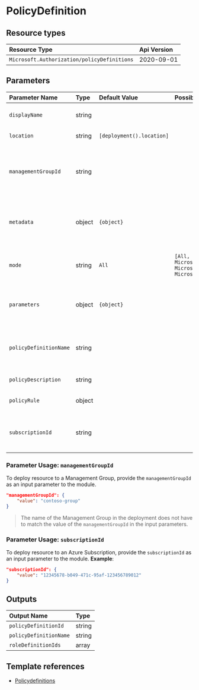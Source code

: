 # PolicyDefinition

## Resource types
| Resource Type | Api Version |
| :-- | :-- |
| `Microsoft.Authorization/policyDefinitions` | 2020-09-01 |

## Parameters
| Parameter Name | Type | Default Value | Possible Values | Description |
| :-- | :-- | :-- | :-- | :-- |
| `displayName` | string |  |  | Optional. The display name of the policy definition. |
| `location` | string | `[deployment().location]` |  | Optional. Location for all resources. |
| `managementGroupId` | string |  |  | Optional. The ID of the Management Group (Scope). Cannot be used with subscriptionId and does not support tenant level deployment (i.e. '/') |
| `metadata` | object | `{object}` |  | Optional. The policy Definition metadata. Metadata is an open ended object and is typically a collection of key value pairs. |
| `mode` | string | `All` | `[All, Indexed, Microsoft.KeyVault.Data, Microsoft.ContainerService.Data, Microsoft.Kubernetes.Data]` | Optional. The policy definition mode. Default is All, Some examples are All, Indexed, Microsoft.KeyVault.Data. |
| `parameters` | object | `{object}` |  | Optional. The policy definition parameters that can be used in policy definition references. |
| `policyDefinitionName` | string |  |  | Required. Specifies the name of the policy definition. Space characters will be replaced by (-) and converted to lowercase |
| `policyDescription` | string |  |  | Optional. The policy definition description. |
| `policyRule` | object |  |  | Required. The Policy Rule details for the Policy Definition |
| `subscriptionId` | string |  |  | Optional. The ID of the Azure Subscription (Scope). Cannot be used with managementGroupId |

### Parameter Usage: `managementGroupId`

To deploy resource to a Management Group, provide the `managementGroupId` as an input parameter to the module.

```json
"managementGroupId": {
	"value": "contoso-group"
}
```

> The name of the Management Group in the deployment does not have to match the value of the `managementGroupId` in the input parameters.

### Parameter Usage: `subscriptionId`

To deploy resource to an Azure Subscription, provide the `subscriptionId` as an input parameter to the module. **Example**:

```json
"subscriptionId": {
	"value": "12345678-b049-471c-95af-123456789012"
}
```

## Outputs
| Output Name | Type |
| :-- | :-- |
| `policyDefinitionId` | string |
| `policyDefinitionName` | string |
| `roleDefinitionIds` | array |

## Template references
- [Policydefinitions](https://docs.microsoft.com/en-us/azure/templates/Microsoft.Authorization/2020-09-01/policyDefinitions)

